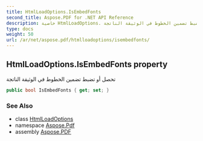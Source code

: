 ```yaml
---
title: HtmlLoadOptions.IsEmbedFonts
second_title: Aspose.PDF for .NET API Reference
description: خاصية HtmlLoadOptions. تحصل أو تضبط تضمين الخطوط في الوثيقة الناتجة
type: docs
weight: 50
url: /ar/net/aspose.pdf/htmlloadoptions/isembedfonts/
---
```

## HtmlLoadOptions.IsEmbedFonts property

تحصل أو تضبط تضمين الخطوط في الوثيقة الناتجة

```csharp
public bool IsEmbedFonts { get; set; }
```

### See Also

* class [HtmlLoadOptions](../)
* namespace [Aspose.Pdf](../../../aspose.pdf/)
* assembly [Aspose.PDF](../../../)